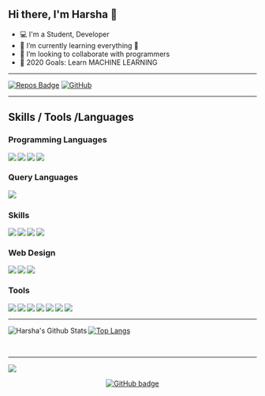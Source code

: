 ## Hi there, I'm Harsha 👋

- 💻 I'm a Student, Developer 
- 🌱 I’m currently learning everything 🤣
- 👯 I’m looking to collaborate with programmers
- 🥅 2020 Goals: Learn MACHINE LEARNING

---

[![Repos Badge](https://badges.pufler.dev/repos/harshapotula)](https://badges.pufler.dev)
<a href="https://github.com/harshapotula"><img src="https://img.shields.io/github/followers/harshapotula.svg?label=GitHub&style=social" alt="GitHub"></a>

---

## Skills / Tools /Languages

### Programming Languages
<img align="left" src="https://img.shields.io/badge/-C-blue"/>
<img align="left" src="https://img.shields.io/badge/-C++-blueviolet"/>
<img align="left" src="https://img.shields.io/badge/-JAVA-red"/>
<img align="left" src="https://img.shields.io/badge/-PYTHON-yellow"/>

<br/>

### Query Languages
<img align="left" src="https://img.shields.io/badge/-SQL-yellowgreen"/>

<br/>

### Skills
<img align="left" src="https://img.shields.io/badge/-DATA ANALYSIS-yellow"/>
<img align="left" src="https://img.shields.io/badge/-MACHINE LEARNING-green"/>
<img align="left" src="https://img.shields.io/badge/-COMPETITIVE PROGRAMMING-red"/>
<img align="left" src="https://img.shields.io/badge/-DATA STRUCTURES-orange"/>



<br/>

### Web Design
<img align="left" src="https://img.shields.io/badge/-HTML-orange"/>
<img align="left" src="https://img.shields.io/badge/-CSS-yellow"/>
<img align="left" src="https://img.shields.io/badge/-JAVASCRIPT-orange"/>
<br/>

### Tools

<img align="left" src="https://img.shields.io/badge/-VSCODE-blue"/>
<img align="left" src="https://img.shields.io/badge/-GIT-green"/>
<img align="left" src="https://img.shields.io/badge/-JUPYTER-orange"/>
<img align="left" src="https://img.shields.io/badge/-MSOFFICE-red"/>
<img align="left" src="https://img.shields.io/badge/-ORACLE-yellow"/>
<img align="left" src="https://img.shields.io/badge/-TERMINAL-orange"/>
<img align="left" src="https://img.shields.io/badge/-IBM WATSON-yellowgreen"/>

<br/>

---

<img align="left" alt="Harsha's Github Stats" src="https://github-readme-stats.vercel.app/api?username=harshapotula&show_icons=true&hide_border=true&theme=radical" />

[![Top Langs](https://github-readme-stats.vercel.app/api/top-langs/?username=harshapotula&hide=javascript,html)](https://github.com/harshapotula/github-readme-stats)

<br/>

---

<p align="left"> 
  <img src="https://profile-counter.glitch.me/harshapotula/count.svg"/>
</p>

<p align="center">
  <a href="https://github.com/harshapotula?tab=followers">
    <img src="https://img.shields.io/github/followers/harshapotula?label=Followers&logo=GitHub&style=for-the-badge" alt="GitHub badge" />
  </a>
</p>

